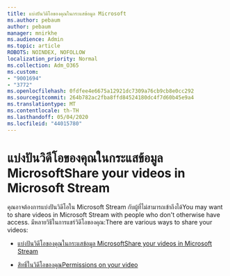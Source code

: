 ```yaml
---
title: แบ่งปันวิดีโอของคุณในกระแสข้อมูล Microsoft
ms.author: pebaum
author: pebaum
manager: mnirkhe
ms.audience: Admin
ms.topic: article
ROBOTS: NOINDEX, NOFOLLOW
localization_priority: Normal
ms.collection: Adm_O365
ms.custom:
- "9001694"
- "3772"
ms.openlocfilehash: 0fdfee4e6675a12921dc7309a76cb9cb8e0cc292
ms.sourcegitcommit: 264b782ac2fba8ffd84524180dc4f7d60b45e9a4
ms.translationtype: MT
ms.contentlocale: th-TH
ms.lasthandoff: 05/04/2020
ms.locfileid: "44015780"
---
```

# <a name="share-your-videos-in-microsoft-stream"></a><span data-ttu-id="85192-102">แบ่งปันวิดีโอของคุณในกระแสข้อมูล Microsoft</span><span class="sxs-lookup"><span data-stu-id="85192-102">Share your videos in Microsoft Stream</span></span>

<span data-ttu-id="85192-103">คุณอาจต้องการแบ่งปันวิดีโอใน Microsoft Stream กับผู้ที่ไม่สามารถเข้าถึงได้</span><span class="sxs-lookup"><span data-stu-id="85192-103">You may want to share videos in Microsoft Stream with people who don't otherwise have access.</span></span> <span data-ttu-id="85192-104">มีหลายวิธีในการแชร์วิดีโอของคุณ:</span><span class="sxs-lookup"><span data-stu-id="85192-104">There are various ways to share your videos:</span></span>

- [<span data-ttu-id="85192-105">แบ่งปันวิดีโอของคุณในกระแสข้อมูล Microsoft</span><span class="sxs-lookup"><span data-stu-id="85192-105">Share your videos in Microsoft Stream</span></span>](https://docs.microsoft.com/stream/portal-share-video)

- [<span data-ttu-id="85192-106">สิทธิ์ในวิดีโอของคุณ</span><span class="sxs-lookup"><span data-stu-id="85192-106">Permissions on your video</span></span>](https://docs.microsoft.com/stream/portal-share-video#permissions-on-your-video)
